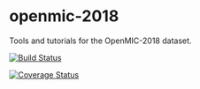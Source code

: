# openmic-2018
Tools and tutorials for the OpenMIC-2018 dataset.

[![Build Status](https://travis-ci.com/cosmir/openmic-2018.svg?branch=master)](https://travis-ci.com/cosmir/openmic-2018)

[![Coverage Status](https://coveralls.io/repos/github/cosmir/openmic-2018/badge.svg?branch=master)](https://coveralls.io/github/cosmir/openmic-2018?branch=master)
